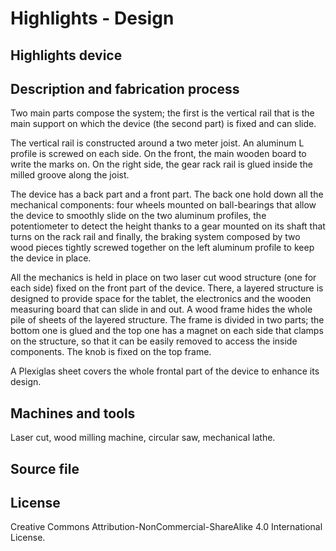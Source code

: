 Highlights - Design
================

Highlights device
--------

Description and fabrication process
--------

Two main parts compose the system; the first is the vertical rail that is the main support on which the device (the second part) is fixed and can slide.

The vertical rail is constructed around a two meter joist. An aluminum L profile is screwed on each side. On the front, the main wooden board to write the marks on. On the right side, the gear rack rail is glued inside the milled groove along the joist.

The device has a back part and a front part. The back one hold down all the mechanical components: four wheels mounted on ball-bearings that allow the device to smoothly slide on the two aluminum profiles, the potentiometer to detect the height thanks to a gear mounted on its shaft that turns on the rack rail and finally, the braking system composed by two wood pieces tightly screwed together on the left aluminum profile to keep the device in place.

All the mechanics is held in place on two laser cut wood structure (one for each side) fixed on the front part of the device. There, a layered structure is designed to provide space for the tablet, the electronics and the wooden measuring board that can slide in and out. A wood frame hides the whole pile of sheets of the layered structure. The frame is divided in two parts; the bottom one is glued and the top one has a magnet on each side that clamps on the structure, so that it can be easily removed to access the inside components.
The knob is fixed on the top frame.

A Plexiglas sheet covers the whole frontal part of the device to enhance its design.


Machines and tools
--------

Laser cut, wood milling machine, circular saw, mechanical lathe.


Source file
--------


License
--------

Creative Commons Attribution-NonCommercial-ShareAlike 4.0 International License.